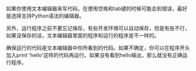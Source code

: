 如果你使用文本编辑器来写代码，在使用空格和tab键的时候可能会到错误，最好是选择支持Python语法的编辑器。

另外，运行程序之前不要忘记保存，有些开发环境可以自动保存，但是有些不行，如果没保存的话，文本编辑器里面的程序和运行的程序是不一样的。

确保运行的代码是文本编辑器中你所看到的代码。如果不确定，你可以在程序开头加入print 'hello'这样的代码再运行。如果没有看到hello输出，那么就没有正确运行程序。